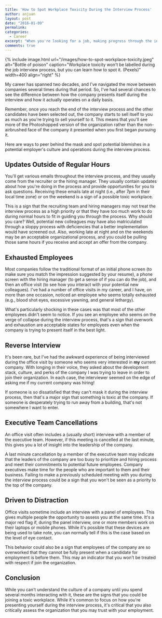 ```yaml
---
title: 'How to Spot Workplace Toxicity During the Interview Process'
author: anjuan
layout: post
date: "2018-01-09"
permalink:
categories:
  - Career
excerpt: "When you're looking for a job, making progress through the interview process can be exciting. However, don't let it blind you to clues that the company may be a toxic workplace."
comments: true
---
```


{% include image.html url="/images/how-to-spot-workplace-toxicity.jpeg" alt="Bottle of poison" caption="Workplace toxicity won't be labelled during the job interview process, but you can learn how to spot it. (Pexels)" width=400 align="right" %}

My career has spanned two decades, and I've navigated the move between companies several times during that period. So, I've had several chances to see the difference between how the company presents itself during the interview and how it actually operates on a daily basis. 

Remember, once you reach the end of the interview process and the other candidates have been selected out, the company starts to sell itself to you as much as you're trying to sell yourself to it. This means that you'll see more of the Photoshopped version of the organization rather than the non-airbrushed face of the company it presented when you first began pursuing it.

Here are ways to peer behind the mask and spot potential blemishes in a potential employer's culture and operations during the interview process.

## Updates Outside of Regular Hours

You'll get various emails throughout the interview process, and they usually come from the recruiter or the hiring manager. They usually contain updates about how you're doing in the process and provide opportunities for you to ask questions. Receiving these emails late at night (i.e., after 7pm in their local time zone) or on the weekend is a sign of a possible toxic workplace.
 
This is a sign that the recruiting team and hiring managers may not treat the interview process as a high priority or that they have too much work to do during normal hours to fit in guiding you through the process. Why should you care? Well, potential new colleagues may have also matriculated through a sloppy process with deficiencies that a better implementation would have screened out. Also, working late at night and on the weekends may be an acceptable organizational process, and you could be pulling those same hours if you receive and accept an offer from the company.

## Exhausted Employees

Most companies follow the traditional format of an initial phone screen (to make sure you match the impression suggested by your resume), a phone screen with the hiring manager (to get a sense of if you can do the job), and then an office visit (to see how you interact with your potential new colleagues). I've had a number of office visits in my career, and I have, on more than one occasion, noticed an employee who seems totally exhausted (e.g., blood shot eyes, excessive yawning, and general lethargy).

What's particularly shocking in these cases was that most of the other employees didn't seem to notice. If you see an employee who seems on the verge of collapse during the interview process, that's a sign that overwork and exhaustion are acceptable states for employees even when the company is trying to present itself in the best light.

## Reverse Interview

It's been rare, but I've had the awkward experience of being interviewed during the office visit by someone who seems very interested in **my** current company. With longing in their voice, they asked about the development stack, culture, and perks of the company I was trying to leave in order to join their organization. In each case, the interviewer seemed on the edge of asking me if my current company was hiring!

If someone is so dissatisfied that they can't mask it during the interview process, then that's a major sign that something is toxic at the company. If someone is desperately trying to run away from a building, that's not somewhere I want to enter.

## Executive Team Cancellations

An office visit often includes a (usually short) interview with a member of the executive team. However, if this meeting is cancelled at the last minute, this gives you a lot of insight into the leadership of the company.

A last minute cancellation by a member of the executive team may indicate that the leaders of the company are too busy to prioritize and hiring process and meet their commitments to potential future employees. Company executives make time for the people who are important to them and their business. Failing to make a previously scheduled meeting with you during the interview process could be a sign that you won't be seen as a priority to the top of the company.

## Driven to Distraction

Office visits sometime include an interview with a panel of employees. This gives multiple people the opportunity to assess you at the same time. It's a major red flag if, during the panel interview, one or more members work on their laptops or mobile phones. While it's possible that these devices are being used to take note, you can normally tell if this is the case based on the level of eye contact.

This behavior could also be a sign that employees of the company are so overworked that they cannot be fully present when a candidate for employment is before them. This may an indicator that you won't be treated with respect if join the organization.

## Conclusion

While you can't understand the culture of a company until you spend several months interacting with it, these are the signs that you could be joining a toxic workplace. While it's common to focus on how you're presenting yourself during the interview process, it's critical that you also critically assess the organization that you may trust with your employment.